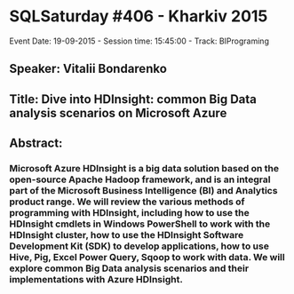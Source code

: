 # SQLSaturday #406 - Kharkiv 2015
Event Date: 19-09-2015 - Session time: 15:45:00 - Track: BIPrograming
## Speaker: Vitalii Bondarenko
## Title: Dive into HDInsight: common Big Data analysis scenarios on Microsoft Azure
## Abstract:
### Microsoft Azure HDInsight is a big data solution based on the open-source Apache Hadoop framework, and is an integral part of the Microsoft Business Intelligence (BI) and Analytics product range. We will review the various methods of programming with HDInsight, including how to use the HDInsight cmdlets in Windows PowerShell to work with the HDInsight cluster, how to use the HDInsight Software Development Kit (SDK) to develop applications, how to use Hive, Pig, Excel Power Query, Sqoop to work with data. We will explore common Big Data analysis scenarios and their implementations with Azure HDInsight.
